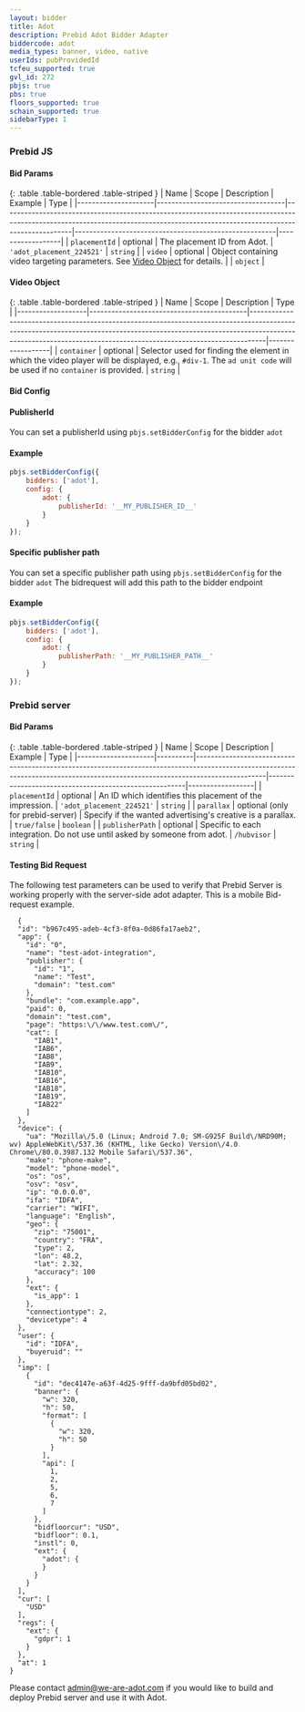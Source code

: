 ```yaml
---
layout: bidder
title: Adot
description: Prebid Adot Bidder Adapter
biddercode: adot
media_types: banner, video, native
userIds: pubProvidedId
tcfeu_supported: true
gvl_id: 272
pbjs: true
pbs: true
floors_supported: true
schain_supported: true
sidebarType: 1
---
```


### Prebid JS

#### Bid Params

{: .table .table-bordered .table-striped }
| Name                | Scope                             | Description                                                                                                                                                                   | Example                                               | Type             |
|---------------------|-----------------------------------|-------------------------------------------------------------------------------------------------------------------------------------------------------------------------------|-------------------------------------------------------|------------------|
| `placementId`       | optional                          | The placement ID from Adot.                                                      | `'adot_placement_224521'`                                            | `string`         |
| `video`             | optional | Object containing video targeting parameters. See [Video Object](#adot-video-object) for details.                                                                        |  | `object`         |

#### Video Object

{: .table .table-bordered .table-striped }
| Name              | Scope                                     | Description                                                                                                                                                                                                                                  | Type             |
|-------------------|-------------------------------------------|----------------------------------------------------------------------------------------------------------------------------------------------------------------------------------------------------------------------------------------------|------------------|
| `container`       | optional                                  | Selector used for finding the element in which the video player will be displayed, e.g., `#div-1`. The `ad unit code` will be used if no `container` is provided.                                                                            | `string`         |

#### Bid Config

#### PublisherId

You can set a publisherId using `pbjs.setBidderConfig` for the bidder `adot`

#### Example

```javascript
pbjs.setBidderConfig({
    bidders: ['adot'],
    config: {
        adot: {
            publisherId: '__MY_PUBLISHER_ID__'
        }
    }
});
```

#### Specific publisher path

You can set a specific publisher path using `pbjs.setBidderConfig` for the bidder `adot`
The bidrequest will add this path to the bidder endpoint

#### Example

```javascript
pbjs.setBidderConfig({
    bidders: ['adot'],
    config: {
        adot: {
            publisherPath: '__MY_PUBLISHER_PATH__'
        }
    }
});
```

### Prebid server

#### Bid Params

{: .table .table-bordered .table-striped }
| Name                | Scope    | Description                                                                                                                                                                   | Example                                               | Type             |
|---------------------|----------|-------------------------------------------------------------------------------------------------------------------------------------------------------------------------------|-------------------------------------------------------|------------------|
| `placementId`       | optional | An ID which identifies this placement of the impression.                                   | `'adot_placement_224521'`                                            | `string`         |
| `parallax`          | optional (only for prebid-server) | Specify if the wanted advertising's creative is a parallax.                                                                        | `true/false` | `boolean`         |
| `publisherPath`          | optional | Specific to each integration. Do not use until asked by someone from adot.                                                                      | `/hubvisor` | `string`         |

#### Testing Bid Request

The following test parameters can be used to verify that Prebid Server is working properly with the
server-side adot adapter. This is a mobile Bid-request example.

```
  {
  "id": "b967c495-adeb-4cf3-8f0a-0d86fa17aeb2",
  "app": {
    "id": "0",
    "name": "test-adot-integration",
    "publisher": {
      "id": "1",
      "name": "Test",
      "domain": "test.com"
    },
    "bundle": "com.example.app",
    "paid": 0,
    "domain": "test.com",
    "page": "https:\/\/www.test.com\/",
    "cat": [
      "IAB1",
      "IAB6",
      "IAB8",
      "IAB9",
      "IAB10",
      "IAB16",
      "IAB18",
      "IAB19",
      "IAB22"
    ]
  },
  "device": {
    "ua": "Mozilla\/5.0 (Linux; Android 7.0; SM-G925F Build\/NRD90M; wv) AppleWebKit\/537.36 (KHTML, like Gecko) Version\/4.0 Chrome\/80.0.3987.132 Mobile Safari\/537.36",
    "make": "phone-make",
    "model": "phone-model",
    "os": "os",
    "osv": "osv",
    "ip": "0.0.0.0",
    "ifa": "IDFA",
    "carrier": "WIFI",
    "language": "English",
    "geo": {
      "zip": "75001",
      "country": "FRA",
      "type": 2,
      "lon": 48.2,
      "lat": 2.32,
      "accuracy": 100
    },
    "ext": {
      "is_app": 1
    },
    "connectiontype": 2,
    "devicetype": 4
  },
  "user": {
    "id": "IDFA",
    "buyeruid": ""
  },
  "imp": [
    {
      "id": "dec4147e-a63f-4d25-9fff-da9bfd05bd02",
      "banner": {
        "w": 320,
        "h": 50,
        "format": [
          {
            "w": 320,
            "h": 50
          }
        ],
        "api": [
          1,
          2,
          5,
          6,
          7
        ]
      },
      "bidfloorcur": "USD",
      "bidfloor": 0.1,
      "instl": 0,
      "ext": {
        "adot": {
        }
      }
    }
  ],
  "cur": [
    "USD"
  ],
  "regs": {
    "ext": {
      "gdpr": 1
    }
  },
  "at": 1
}
```

Please contact <admin@we-are-adot.com> if you would like to build and deploy Prebid server and use it with Adot.

